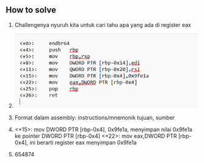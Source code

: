 
## How to solve

1. Challengenya nyuruh kita untuk cari tahu apa yang ada di register eax

2. ![alt text](image.png)

3. Format dalam assembly: instructions/mnemonik tujuan, sumber

4.  <+15>:    mov    DWORD PTR [rbp-0x4], 0x9fe1a, menyimpan nilai 0x9fe1a ke pointer DWORD PTR [rbp-0x4]
    <+22>:    mov    eax,DWORD PTR [rbp-0x4], ini berarti register eax menyimpan 0x9fe1a

5. 654874

